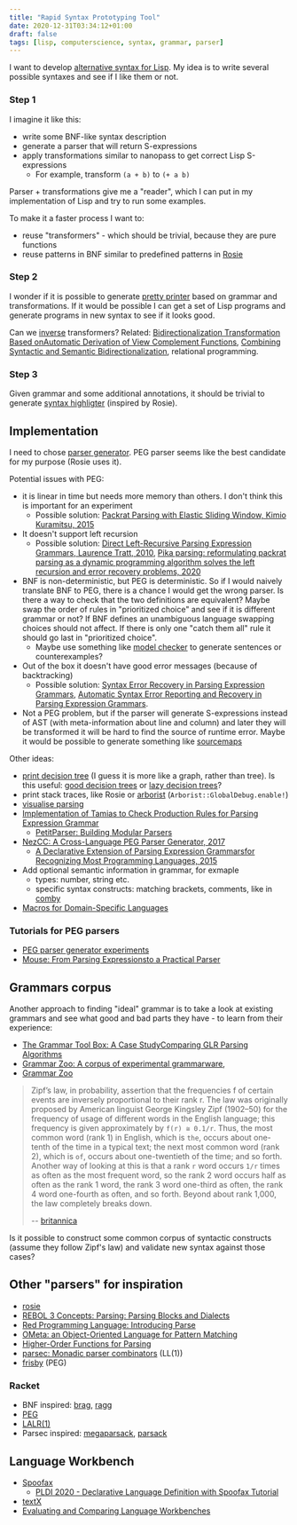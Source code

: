 ```yaml
---
title: "Rapid Syntax Prototyping Tool"
date: 2020-12-31T03:34:12+01:00
draft: false
tags: [lisp, computerscience, syntax, grammar, parser]
---
```


I want to develop [alternative syntax for Lisp](https://stereobooster.com/posts/on-lisp-syntax/). My idea is to write several possible syntaxes and see if I like them or not.

### Step 1

I imagine it like this:

- write some BNF-like syntax description
- generate a parser that will return S-expressions
- apply transformations similar to nanopass to get correct Lisp S-expressions
  - For example, transform `(a + b)` to `(+ a b)`

Parser + transformations give me a "reader", which I can put in my implementation of Lisp and try to run some examples.

To make it a faster process I want to:

- reuse "transformers" - which should be trivial, because they are pure functions
- reuse patterns in BNF similar to predefined patterns in [Rosie](https://rosie-lang.org/)

### Step 2

I wonder if it is possible to generate [pretty printer](http://homepages.inf.ed.ac.uk/wadler/papers/prettier/prettier.pdf) based on grammar and transformations. If it would be possible I can get a set of Lisp programs and generate programs in new syntax to see if it looks good.

Can we [inverse](http://citeseerx.ist.psu.edu/viewdoc/download?doi=10.1.1.143.3248&rep=rep1&type=pdf) transformers? Related: [Bidirectionalization Transformation Based onAutomatic Derivation of View Complement Functions](https://www.cs.gunma-u.ac.jp/~hamana/Papers/icfp07.pdf), [Combining Syntactic and Semantic Bidirectionalization](https://www.researchgate.net/publication/221241215_Combining_Syntactic_and_Semantic_Bidirectionalization), relational programming.

### Step 3

Given grammar and some additional annotations, it should be trivial to generate [syntax highligter](https://github.com/sharkdp/bat) (inspired by Rosie).

## Implementation

I need to chose [parser generator](/posts/an-overview-of-parsing-algorithms/). PEG parser seems like the best candidate for my purpose (Rosie uses it).

Potential issues with PEG:

- it is linear in time but needs more memory than others. I don't think this is important for an experiment
  - Possible solution: [Packrat Parsing with Elastic Sliding Window, Kimio Kuramitsu, 2015](https://www.jstage.jst.go.jp/article/ipsjjip/23/4/23_505/_pdf/-char/en)
- It doesn't support left recursion
  - Possible solution: [Direct Left-Recursive Parsing Expression Grammars, Laurence Tratt, 2010](https://tratt.net/laurie/research/pubs/html/tratt__direct_left_recursive_parsing_expression_grammars/), [Pika parsing: reformulating packrat parsing as a dynamic programming algorithm solves the left recursion and error recovery problems, 2020](https://arxiv.org/pdf/2005.06444.pdf)
- BNF is non-deterministic, but PEG is deterministic. So if I would naively translate BNF to PEG, there is a chance I would get the wrong parser. Is there a way to check that the two definitions are equivalent? Maybe swap the order of rules in "prioritized choice" and see if it is different grammar or not? If BNF defines an unambiguous language swapping choices should not affect. If there is only one "catch them all" rule it should go last in "prioritized choice".
  - Maybe use something like [model checker](https://youtu.be/FvNRlE4E9QQ?t=520) to generate sentences or counterexamples?
- Out of the box it doesn't have good error messages (because of backtracking)
  - Possible solution: [Syntax Error Recovery in Parsing Expression Grammars](https://arxiv.org/pdf/1806.11150.pdf), [Automatic Syntax Error Reporting and Recovery in Parsing Expression Grammars](https://arxiv.org/pdf/1905.02145.pdf).
- Not a PEG problem, but if the parser will generate S-expressions instead of AST (with meta-information about line and column) and later they will be transformed it will be hard to find the source of runtime error. Maybe it would be possible to generate something like [sourcemaps](https://www.html5rocks.com/en/tutorials/developertools/sourcemaps/)

Other ideas:

- [print decision tree](https://stackoverflow.com/a/62515220) (I guess it is more like a graph, rather than tree). Is this useful: [good decision trees](https://www.cs.tufts.edu/~nr/cs257/archive/luc-maranget/jun08.pdf) or [lazy decision trees](https://www.aaai.org/Papers/AAAI/1996/AAAI96-107.pdf)?
- print stack traces, like Rosie or [arborist](https://github.com/davidkellis/arborist) (`Arborist::GlobalDebug.enable!`)
- [visualise parsing](https://youtu.be/QppWTvh7_sI?t=1949)
- [Implementation of Tamias to Check Production Rules for Parsing Expression Grammar](https://www.atlantis-press.com/journals/jrnal/125917289/view)
  - [PetitParser: Building Modular Parsers](https://boris.unibe.ch/47152/1/Kurs13a-PetitParser.pdf)
- [NezCC: A Cross-Language PEG Parser Generator, 2017](http://jssst.or.jp/files/user/taikai/2017/SOFTWARE/software2-1.pdf)
  - [A Declarative Extension of Parsing Expression Grammarsfor Recognizing Most Programming Languages, 2015](https://www.jstage.jst.go.jp/article/ipsjjip/24/2/24_256/_pdf/-char/ja)
- Add optional semantic information in grammar, for exmaple
  - types: number, string etc.
  - specific syntax constructs: matching brackets, comments, like in [comby](https://comby.dev/en/projects)
- [Macros for Domain-Specific Languages](http://mballantyne.net/publications/extdsls-oopsla2020.pdf)

### Tutorials for PEG parsers

- [PEG parser generator experiments](https://github.com/we-like-parsers/pegen)
- [Mouse: From Parsing Expressionsto a Practical Parser](http://citeseerx.ist.psu.edu/viewdoc/download?doi=10.1.1.506.9272&rep=rep1&type=pdf)

## Grammars corpus

Another approach to finding "ideal" grammar is to take a look at existing grammars and see what good and bad parts they have - to learn from their experience:

- [The Grammar Tool Box: A Case StudyComparing GLR Parsing Algorithms](https://www.sciencedirect.com/science/article/pii/S1571066104052211)
- [Grammar Zoo: A corpus of experimental grammarware](https://www.sciencedirect.com/science/article/pii/S0167642314003347),
- [Grammar Zoo](http://slebok.github.io/zoo/index.html)

> Zipf’s law, in probability, assertion that the frequencies f of certain events are inversely proportional to their rank r. The law was originally proposed by American linguist George Kingsley Zipf (1902–50) for the frequency of usage of different words in the English language; this frequency is given approximately by `f(r) ≅ 0.1/r`. Thus, the most common word (rank 1) in English, which is `the`, occurs about one-tenth of the time in a typical text; the next most common word (rank 2), which is `of`, occurs about one-twentieth of the time; and so forth. Another way of looking at this is that a rank `r` word occurs `1/r` times as often as the most frequent word, so the rank 2 word occurs half as often as the rank 1 word, the rank 3 word one-third as often, the rank 4 word one-fourth as often, and so forth. Beyond about rank 1,000, the law completely breaks down.
>
> -- [britannica](https://www.britannica.com/topic/Zipfs-law)

Is it possible to construct some common corpus of syntactic constructs (assume they follow Zipf's law) and validate new syntax against those cases?

## Other "parsers" for inspiration

- [rosie](https://rosie-lang.org/)
- [REBOL 3 Concepts: Parsing: Parsing Blocks and Dialects](http://www.rebol.com/r3/docs/concepts/parsing-dialects.html)
- [Red Programming Language: Introducing Parse](https://www.red-lang.org/2013/11/041-introducing-parse.html)
- [OMeta: an Object-Oriented Language for Pattern Matching](http://tinlizzie.org/ometa/)
- [Higher-Order Functions for Parsing](https://www.cs.tufts.edu/~nr/cs257/archive/graham-hutton/parsing.pdf)
- [parsec: Monadic parser combinators](https://hackage.haskell.org/package/parsec) (LL(1))
- [frisby](http://repetae.net/computer/frisby/) (PEG)

### Racket

- BNF inspired: [brag](https://docs.racket-lang.org/brag/), [ragg](https://docs.racket-lang.org/ragg/)
- [PEG](https://docs.racket-lang.org/peg/index.html)
- [LALR(1)](https://docs.racket-lang.org/parser-tools/)
- Parsec inspired: [megaparsack](https://docs.racket-lang.org/megaparsack/index.html), [parsack](https://docs.racket-lang.org/parsack/index.html)

## Language Workbench

- [Spoofax](http://www.metaborg.org/en/latest/index.html)
  - [PLDI 2020 - Declarative Language Definition with Spoofax Tutorial](https://www.youtube.com/watch?v=TMhjttXnN54)
- [textX](http://textx.github.io/textX/stable/about/comparison/)
- [Evaluating and Comparing Language Workbenches](https://www.informatik.uni-marburg.de/~seba/publications/language-workbench-results-benchmarks.pdf)